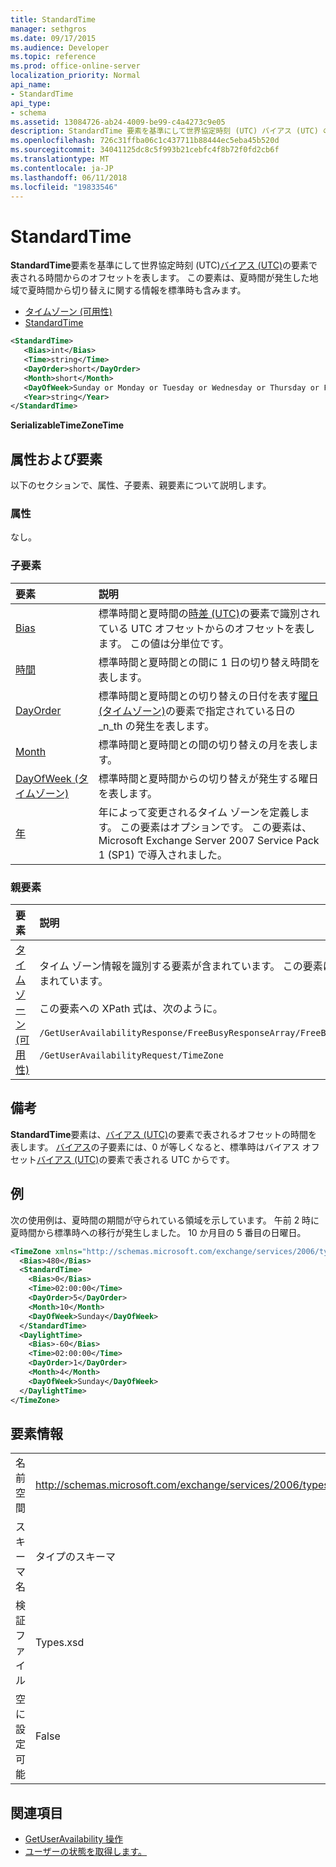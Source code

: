 ```yaml
---
title: StandardTime
manager: sethgros
ms.date: 09/17/2015
ms.audience: Developer
ms.topic: reference
ms.prod: office-online-server
localization_priority: Normal
api_name:
- StandardTime
api_type:
- schema
ms.assetid: 13084726-ab24-4009-be99-c4a4273c9e05
description: StandardTime 要素を基準にして世界協定時刻 (UTC) バイアス (UTC) の要素で表される時間からのオフセットを表します。 この要素は、夏時間が発生した地域で夏時間から切り替えに関する情報を標準時も含みます。
ms.openlocfilehash: 726c31ffba06c1c437711b88444ec5eba45b520d
ms.sourcegitcommit: 34041125dc8c5f993b21cebfc4f8b72f0fd2cb6f
ms.translationtype: MT
ms.contentlocale: ja-JP
ms.lasthandoff: 06/11/2018
ms.locfileid: "19833546"
---
```

# <a name="standardtime"></a>StandardTime

**StandardTime**要素を基準にして世界協定時刻 (UTC)[バイアス (UTC)](bias-utc.md)の要素で表される時間からのオフセットを表します。 この要素は、夏時間が発生した地域で夏時間から切り替えに関する情報を標準時も含みます。 
  
- [タイムゾーン (可用性)](timezone-availability.md)
- [StandardTime](standardtime.md)
  
```xml
<StandardTime>
   <Bias>int</Bias>
   <Time>string</Time>
   <DayOrder>short</DayOrder>
   <Month>short</Month>
   <DayOfWeek>Sunday or Monday or Tuesday or Wednesday or Thursday or Friday or Saturday</DayOfWeek>
   <Year>string</Year>
</StandardTime>
```

 **SerializableTimeZoneTime**
## <a name="attributes-and-elements"></a>属性および要素

以下のセクションで、属性、子要素、親要素について説明します。
  
### <a name="attributes"></a>属性

なし。
  
### <a name="child-elements"></a>子要素

|**要素**|**説明**|
|:-----|:-----|
|[Bias](bias.md) <br/> |標準時間と夏時間の[時差 (UTC)](bias-utc.md)の要素で識別されている UTC オフセットからのオフセットを表します。 この値は分単位です。  <br/> |
|[時間](time.md) <br/> |標準時間と夏時間との間に 1 日の切り替え時間を表します。  <br/> |
|[DayOrder](dayorder.md) <br/> |標準時間と夏時間との切り替えの日付を表す[曜日 (タイムゾーン)](dayofweek-timezone.md)の要素で指定されている日の _n_th の発生を表します。  <br/> |
|[Month](month.md) <br/> |標準時間と夏時間との間の切り替えの月を表します。  <br/> |
|[DayOfWeek (タイムゾーン)](dayofweek-timezone.md) <br/> |標準時間と夏時間からの切り替えが発生する曜日を表します。  <br/> |
|[年](year.md) <br/> |年によって変更されるタイム ゾーンを定義します。 この要素はオプションです。 この要素は、Microsoft Exchange Server 2007 Service Pack 1 (SP1) で導入されました。  <br/> |
   
### <a name="parent-elements"></a>親要素

|**要素**|**説明**|
|:-----|:-----|
|[タイムゾーン (可用性)](timezone-availability.md) <br/> | タイム ゾーン情報を識別する要素が含まれています。 この要素には、標準時と夏時間の切り替えに関する情報も含まれています。 <br/><br/>この要素への XPath 式は、次のように。 <br/> <br/>  `/GetUserAvailabilityResponse/FreeBusyResponseArray/FreeBusyResponse/FreeBusyView/WorkingHours/TimeZone` <br/> <br/> `/GetUserAvailabilityRequest/TimeZone` <br/> |
   
## <a name="remarks"></a>備考

**StandardTime**要素は、[バイアス (UTC)](bias-utc.md)の要素で表されるオフセットの時間を表します。 [バイアス](bias.md)の子要素には、0 が等しくなると、標準時はバイアス オフセット[バイアス (UTC)](bias-utc.md)の要素で表される UTC からです。 
  
## <a name="example"></a>例

次の使用例は、夏時間の期間が守られている領域を示しています。 午前 2 時に夏時間から標準時への移行が発生しました。 10 か月目の 5 番目の日曜日。
  
```xml
<TimeZone xmlns="http://schemas.microsoft.com/exchange/services/2006/types">
  <Bias>480</Bias>
  <StandardTime>
    <Bias>0</Bias>
    <Time>02:00:00</Time>
    <DayOrder>5</DayOrder>
    <Month>10</Month>
    <DayOfWeek>Sunday</DayOfWeek>
  </StandardTime>
  <DaylightTime>
    <Bias>-60</Bias>
    <Time>02:00:00</Time>
    <DayOrder>1</DayOrder>
    <Month>4</Month>
    <DayOfWeek>Sunday</DayOfWeek>
  </DaylightTime>
</TimeZone>
```

## <a name="element-information"></a>要素情報

|||
|:-----|:-----|
|名前空間  <br/> |http://schemas.microsoft.com/exchange/services/2006/types  <br/> |
|スキーマ名  <br/> |タイプのスキーマ  <br/> |
|検証ファイル  <br/> |Types.xsd  <br/> |
|空に設定可能  <br/> |False  <br/> |
   
## <a name="see-also"></a>関連項目

- [GetUserAvailability 操作](getuseravailability-operation.md)
- [ユーザーの状態を取得します。](http://msdn.microsoft.com/library/d4133fcb-9b0f-4e6b-aadf-a389da83516a%28Office.15%29.aspx)

